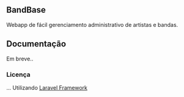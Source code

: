 ## BandBase

Webapp de fácil gerenciamento administrativo de artistas e bandas.

## Documentação

Em breve..

### Licença

...
Utilizando [Laravel Framework](http://laravel.com/)
